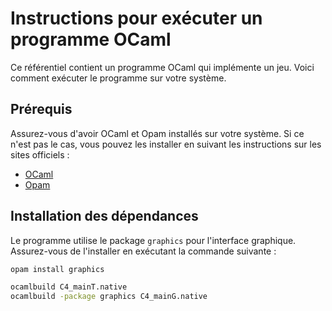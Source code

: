# Instructions pour exécuter un programme OCaml

Ce référentiel contient un programme OCaml qui implémente un jeu. Voici comment exécuter le programme sur votre système.

## Prérequis

Assurez-vous d'avoir OCaml et Opam installés sur votre système. Si ce n'est pas le cas, vous pouvez les installer en suivant les instructions sur les sites officiels :

- [OCaml](https://ocaml.org/docs/install.html)
- [Opam](https://opam.ocaml.org/doc/Install.html)

## Installation des dépendances

Le programme utilise le package `graphics` pour l'interface graphique. Assurez-vous de l'installer en exécutant la commande suivante :

```bash
opam install graphics

ocamlbuild C4_mainT.native
ocamlbuild -package graphics C4_mainG.native
```
